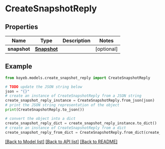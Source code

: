 # CreateSnapshotReply


## Properties

Name | Type | Description | Notes
------------ | ------------- | ------------- | -------------
**snapshot** | [**Snapshot**](Snapshot.md) |  | [optional] 

## Example

```python
from koyeb.models.create_snapshot_reply import CreateSnapshotReply

# TODO update the JSON string below
json = "{}"
# create an instance of CreateSnapshotReply from a JSON string
create_snapshot_reply_instance = CreateSnapshotReply.from_json(json)
# print the JSON string representation of the object
print(CreateSnapshotReply.to_json())

# convert the object into a dict
create_snapshot_reply_dict = create_snapshot_reply_instance.to_dict()
# create an instance of CreateSnapshotReply from a dict
create_snapshot_reply_from_dict = CreateSnapshotReply.from_dict(create_snapshot_reply_dict)
```
[[Back to Model list]](../README.md#documentation-for-models) [[Back to API list]](../README.md#documentation-for-api-endpoints) [[Back to README]](../README.md)


